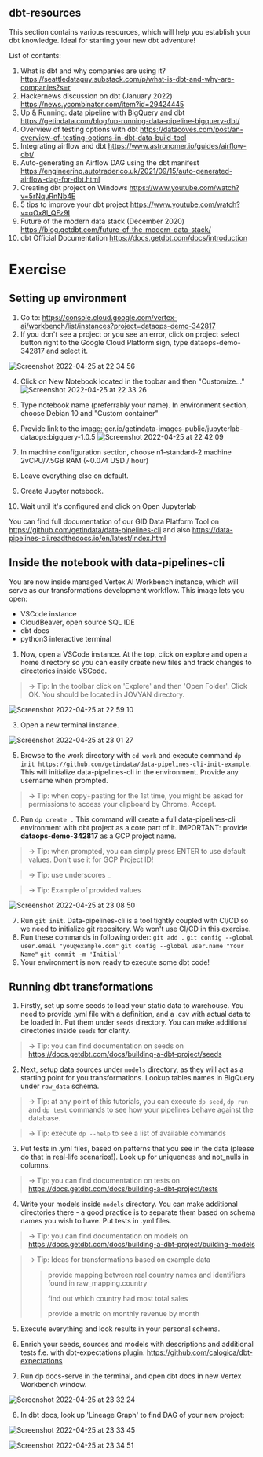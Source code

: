 ## dbt-resources

This section contains various resources, which will help you establish your dbt knowledge.
Ideal for starting your new dbt adventure!

List of contents:
1. What is dbt and why companies are using it?
  https://seattledataguy.substack.com/p/what-is-dbt-and-why-are-companies?s=r
2. Hackernews discussion on dbt (January 2022)
  https://news.ycombinator.com/item?id=29424445
3. Up & Running: data pipeline with BigQuery and dbt
  https://getindata.com/blog/up-running-data-pipeline-bigquery-dbt/
4. Overview of testing options with dbt
  https://datacoves.com/post/an-overview-of-testing-options-in-dbt-data-build-tool
5. Integrating airflow and dbt
  https://www.astronomer.io/guides/airflow-dbt/
6. Auto-generating an Airflow DAG using the dbt manifest
  https://engineering.autotrader.co.uk/2021/09/15/auto-generated-airflow-dag-for-dbt.html
7. Creating dbt project on Windows
  https://www.youtube.com/watch?v=5rNquRnNb4E
8. 5 tips to improve your dbt project
  https://www.youtube.com/watch?v=qOx8l_QFz9I
9. Future of the modern data stack (December 2020)
  https://blog.getdbt.com/future-of-the-modern-data-stack/
10. dbt Official Documentation
  https://docs.getdbt.com/docs/introduction



# Exercise
## Setting up environment
1. Go to: https://console.cloud.google.com/vertex-ai/workbench/list/instances?project=dataops-demo-342817
2. If you don't see a project or you see an error, click on project select button right to the Google Cloud Platform sign, type dataops-demo-342817 and select it.

![Screenshot 2022-04-25 at 22 34 56](https://user-images.githubusercontent.com/77925576/165170378-c7ed628d-4f5c-4d30-be2c-0aaca3ae08a1.png)

4. Click on New Notebook located in the topbar and then "Customize..."
![Screenshot 2022-04-25 at 22 33 26](https://user-images.githubusercontent.com/77925576/165170160-a08af36a-d022-4c5d-b5cd-a181576a6f76.png)

5. Type notebook name (preferrably your name). In environment section, choose Debian 10 and "Custom container" 
6. Provide link to the image: gcr.io/getindata-images-public/jupyterlab-dataops:bigquery-1.0.5
![Screenshot 2022-04-25 at 22 42 09](https://user-images.githubusercontent.com/77925576/165171403-93633875-3f5c-429c-a40a-014a863cd10d.png)

8. In machine configuration section, choose n1-standard-2 machine 2vCPU/7.5GB RAM (~0.074 USD / hour)
9. Leave everything else on default.
10. Create Jupyter notebook.
11. Wait until it's configured and click on Open Jupyterlab

You can find full documentation of our GID Data Platform Tool on https://github.com/getindata/data-pipelines-cli and also https://data-pipelines-cli.readthedocs.io/en/latest/index.html

## Inside the notebook with data-pipelines-cli
You are now inside managed Vertex AI Workbench instance, which will serve as our transformations development workflow. This image lets you open:
- VSCode instance
- CloudBeaver, open source SQL IDE
- dbt docs
- python3 interactive terminal

1. Now, open a VSCode instance. At the top, click on explore and open a home directory so you can easily create new files and track changes to directories inside VSCode.
  
  >-> Tip: In the toolbar click on 'Explore' and then 'Open Folder'. Click OK. You should be located in JOVYAN directory.
  
![Screenshot 2022-04-25 at 22 59 10](https://user-images.githubusercontent.com/77925576/165173963-c2aaa4c9-d68b-4709-8ddf-1e1c63f79fe6.png)

3. Open a new terminal instance.

![Screenshot 2022-04-25 at 23 01 27](https://user-images.githubusercontent.com/77925576/165174292-ed5b1cc0-0516-40ec-89f9-aa6de7de833f.png)

5. Browse to the work directory with `cd work` and execute command `dp init https://github.com/getindata/data-pipelines-cli-init-example`. This will initialize data-pipelines-cli in the environment. Provide any username when prompted. 
  
  >-> Tip: when copy+pasting for the 1st time, you might be asked for permissions to access your clipboard by Chrome. Accept. 

6. Run `dp create .` This command will create a full data-pipelines-cli environment with dbt project as a core part of it. IMPORTANT: provide __dataops-demo-342817__ as a GCP project name.
  
  >-> Tip: when prompted, you can simply press ENTER to use default values. Don't use it for GCP Project ID!
  
  >-> Tip: use underscores _
  
  >-> Tip: Example of provided values
  
  ![Screenshot 2022-04-25 at 23 08 50](https://user-images.githubusercontent.com/77925576/165175393-660a9fec-9a07-4179-93bd-abd337f9d285.png)

7. Run `git init`. Data-pipelines-cli is a tool tightly coupled with CI/CD so we need to initialize git repository. We won't use CI/CD in this exercise.
8. Run these commands in following order:
   `git add .`
   `git config --global user.email "you@example.com"`
   `git config --global user.name "Your Name"`
   `git commit -m 'Initial'`
9. Your environment is now ready to execute some dbt code!

## Running dbt transformations
1. Firstly, set up some seeds to load your static data to warehouse. You need to provide .yml file with a definition, and a .csv with actual data to be loaded in. Put them under `seeds` directory. You can make additional directories inside `seeds` for clarity.
  
  >-> Tip: you can find documentation on seeds on https://docs.getdbt.com/docs/building-a-dbt-project/seeds

2. Next, setup data sources under `models` directory, as they will act as a starting point for you transformations. Lookup tables names in BigQuery under `raw_data` schema.
  
  >-> Tip: at any point of this tutorials, you can execute `dp seed`, `dp run` and `dp test` commands to see how your pipelines behave against the database.
  
  >-> Tip: execute `dp --help` to see a list of available commands

3. Put tests in .yml files, based on patterns that you see in the data (please do that in real-life scenarios!). Look up for uniqueness and not_nulls in columns. 
  
  >-> Tip: you can find documentation on tests on https://docs.getdbt.com/docs/building-a-dbt-project/tests

4. Write your models inside `models` directory. You can make additional directories there - a good practice is to separate them based on schema names you wish to have. Put tests in .yml files.
  
  >-> Tip: you can find documentation on models on https://docs.getdbt.com/docs/building-a-dbt-project/building-models

  >-> Tip: Ideas for transformations based on example data
  >        
>> provide mapping between real country names and identifiers found in raw_mapping.country
  >>        
>> find out which country had most total sales 
  >>        
>> provide a metric on monthly revenue by month
5. Execute everything and look results in your personal schema.

6. Enrich your seeds, sources and models with descriptions and additional tests f.e. with dbt-expectations plugin. https://github.com/calogica/dbt-expectations

7. Run dp docs-serve in the terminal, and open dbt docs in new Vertex Workbench window. 

![Screenshot 2022-04-25 at 23 32 24](https://user-images.githubusercontent.com/77925576/165178605-707da95b-ebee-4e11-a495-ed27c3fb1c14.png)

8. In dbt docs, look up 'Lineage Graph' to find DAG of your new project:

![Screenshot 2022-04-25 at 23 33 45](https://user-images.githubusercontent.com/77925576/165178762-2d1a9222-8051-4a1e-9640-17ef2d77d02f.png)

![Screenshot 2022-04-25 at 23 34 51](https://user-images.githubusercontent.com/77925576/165178936-88c02bf2-1e27-4615-92cf-2612a928a5cd.png)
